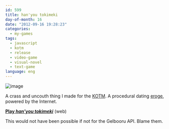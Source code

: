 ```yaml
---
id: 599
title: han'you tokimeki
day-of-month: 16
date: "2012-09-16 19:28:23"
categories:
  - my-games
tags:
  - javascript
  - kotm
  - release
  - video-game
  - visual-novel
  - text-game
language: eng
---
```


![image](/files/2012/09-hanyou-tokimeki/hanyouscreen.png "han'you tokimeki screenshot")

A crass and uncouth thing I made for the [KOTM](/tag/kotm/). A procedural dating [eroge](http://en.wikipedia.org/wiki/Eroge), powered by the Internet.

[**Play _han'you tokimeki_**](//www.agj.cl/files/games/hanyou/) (web)

This would not have been possible if not for the Gelbooru API. Blame them.

